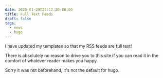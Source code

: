 ```yaml
---
date: 2025-01-29T23:12:20-08:00
title: Full Text Feeds
draft: false
tags:
  - news
  - hugo
---
```

I have updated my templates so that my RSS feeds are full text!

There is absolutely no reason to drive you to this site if you can read it in the comfort of whatever reader makes you happy.

Sorry it was not beforehand, it's not the default for hugo.
